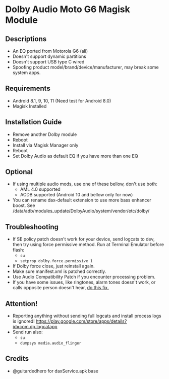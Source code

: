 # Dolby Audio Moto G6 Magisk Module

## Descriptions
- An EQ ported from Motorola G6 (ali)
- Doesn't support dynamic partitions
- Doesn't support USB type C wired
- Spoofing product model/brand/device/manufacturer, may break some system apps.

## Requirements
- Android 8.1, 9, 10, 11 (Need test for Android 8.0)
- Magisk Installed

## Installation Guide
- Remove another Dolby module
- Reboot
- Install via Magisk Manager only
- Reboot
- Set Dolby Audio as default EQ if you have more than one EQ

## Optional
- If using multiple audio mods, use one of these bellow, don't use both:
  - AML 4.0 supported
  - ACDB supported (Android 10 and bellow only for now)
- You can rename dax-default extension to use more bass enhancer boost. See /data/adb/modules_update/DolbyAudio/system/vendor/etc/dolby/

## Troubleshooting
- If SE policy patch doesn't work for your device, send logcats to dev, then try using force permissive method.
  Run at Terminal Emulator before flash:
  - `su`
  - `setprop dolby.force.permissive 1`
- If Dolby force close, just reinstall again.
- Make sure manifest.xml is patched correctly.
- Use Audio Compatibility Patch if you encounter processing problem.
- If you have some issues, like ringtones, alarm tones doesn't work, or calls opposite person doesn't hear, [do this fix.](https://t.me/audioryukimods/543)

## Attention!
- Reporting anything without sending full logcats and install process logs is ignored!
https://play.google.com/store/apps/details?id=com.dp.logcatapp
- Send run also:
  - `su`
  - `dumpsys media.audio_flinger`

## Credits
- @guitardedhero for daxService.apk base


